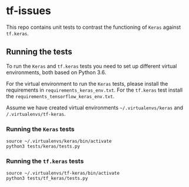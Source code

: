 # tf-issues
This repo contains unit tests to contrast the functioning of `Keras` against `tf.keras`.

## Running the tests

To run the `Keras` and `tf.keras` tests you need to set up different virtual environments, both based on Python 3.6.

For the virtual environment to run the `Keras` tests,  please install the requirements in `requirements_keras_env.txt`.
For the `tf.keras` test install the `requirements_tensorflow_keras_env.txt`.

Assume we have created virtual environments `~/.virtualenvs/keras` and `/.virtualenvs/tf-keras`.

### Running the `Keras` tests
```
source ~/.virtualenvs/keras/bin/activate
python3 tests/keras/tests.py
```

### Running the `tf.keras` tests
```
source ~/.virtualenvs/tf-keras/bin/activate
python3 tests/tf_keras/tests.py
```



  
